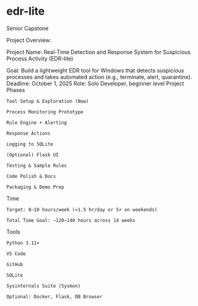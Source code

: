 # edr-lite
Senior Capstone

Project Overview:

Project Name: Real-Time Detection and Response System for Suspicious Process Activity (EDR-lite)

Goal: Build a lightweight EDR tool for Windows that detects suspicious processes and takes automated action (e.g., terminate, alert, quarantine).
Deadline: October 1, 2025
Role: Solo Developer, beginner level
Project Phases

    Tool Setup & Exploration (Now)

    Process Monitoring Prototype

    Rule Engine + Alerting

    Response Actions

    Logging to SQLite

    (Optional) Flask UI

    Testing & Sample Rules

    Code Polish & Docs

    Packaging & Demo Prep

Time

    Target: 8–10 hours/week (≈1.5 hr/day or 5+ on weekends)

    Total Time Goal: ~120–140 hours across 14 weeks

Tools

    Python 3.11+

    VS Code

    GitHub

    SQLite

    Sysinternals Suite (Sysmon)

    Optional: Docker, Flask, DB Browser
